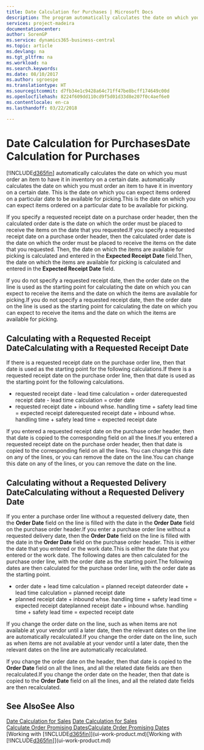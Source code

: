 ```yaml
---
title: Date Calculation for Purchases | Microsoft Docs
description: The program automatically calculates the date on which you must order an item to have it in inventory on a certain date. This is the date on which you can expect items ordered on a particular date to be available for picking.
services: project-madeira
documentationcenter: 
author: SorenGP
ms.service: dynamics365-business-central
ms.topic: article
ms.devlang: na
ms.tgt_pltfrm: na
ms.workload: na
ms.search.keywords: 
ms.date: 08/10/2017
ms.author: sgroespe
ms.translationtype: HT
ms.sourcegitcommit: d7fb34e1c9428a64c71ff47be8bcff174649c00d
ms.openlocfilehash: 8224f609dd110cd9f5d01d33d8e207f0c4aef6e0
ms.contentlocale: en-ca
ms.lasthandoff: 03/22/2018

---
```

# <a name="date-calculation-for-purchases"></a><span data-ttu-id="751cd-104">Date Calculation for Purchases</span><span class="sxs-lookup"><span data-stu-id="751cd-104">Date Calculation for Purchases</span></span>
[!INCLUDE[d365fin](includes/d365fin_md.md)]<span data-ttu-id="751cd-105"> automatically calculates the date on which you must order an item to have it in inventory on a certain date.</span><span class="sxs-lookup"><span data-stu-id="751cd-105"> automatically calculates the date on which you must order an item to have it in inventory on a certain date.</span></span> <span data-ttu-id="751cd-106">This is the date on which you can expect items ordered on a particular date to be available for picking.</span><span class="sxs-lookup"><span data-stu-id="751cd-106">This is the date on which you can expect items ordered on a particular date to be available for picking.</span></span>  

<span data-ttu-id="751cd-107">If you specify a requested receipt date on a purchase order header, then the calculated order date is the date on which the order must be placed to receive the items on the date that you requested.</span><span class="sxs-lookup"><span data-stu-id="751cd-107">If you specify a requested receipt date on a purchase order header, then the calculated order date is the date on which the order must be placed to receive the items on the date that you requested.</span></span> <span data-ttu-id="751cd-108">Then, the date on which the items are available for picking is calculated and entered in the **Expected Receipt Date** field.</span><span class="sxs-lookup"><span data-stu-id="751cd-108">Then, the date on which the items are available for picking is calculated and entered in the **Expected Receipt Date** field.</span></span>  

<span data-ttu-id="751cd-109">If you do not specify a requested receipt date, then the order date on the line is used as the starting point for calculating the date on which you can expect to receive the items and the date on which the items are available for picking.</span><span class="sxs-lookup"><span data-stu-id="751cd-109">If you do not specify a requested receipt date, then the order date on the line is used as the starting point for calculating the date on which you can expect to receive the items and the date on which the items are available for picking.</span></span>  

## <a name="calculating-with-a-requested-receipt-date"></a><span data-ttu-id="751cd-110">Calculating with a Requested Receipt Date</span><span class="sxs-lookup"><span data-stu-id="751cd-110">Calculating with a Requested Receipt Date</span></span>  
<span data-ttu-id="751cd-111">If there is a requested receipt date on the purchase order line, then that date is used as the starting point for the following calculations.</span><span class="sxs-lookup"><span data-stu-id="751cd-111">If there is a requested receipt date on the purchase order line, then that date is used as the starting point for the following calculations.</span></span>  

- <span data-ttu-id="751cd-112">requested receipt date - lead time calculation = order date</span><span class="sxs-lookup"><span data-stu-id="751cd-112">requested receipt date - lead time calculation = order date</span></span>  
- <span data-ttu-id="751cd-113">requested receipt date + inbound whse. handling time + safety lead time = expected receipt date</span><span class="sxs-lookup"><span data-stu-id="751cd-113">requested receipt date + inbound whse. handling time + safety lead time = expected receipt date</span></span>  

<span data-ttu-id="751cd-114">If you entered a requested receipt date on the purchase order header, then that date is copied to the corresponding field on all the lines.</span><span class="sxs-lookup"><span data-stu-id="751cd-114">If you entered a requested receipt date on the purchase order header, then that date is copied to the corresponding field on all the lines.</span></span> <span data-ttu-id="751cd-115">You can change this date on any of the lines, or you can remove the date on the line.</span><span class="sxs-lookup"><span data-stu-id="751cd-115">You can change this date on any of the lines, or you can remove the date on the line.</span></span>  

## <a name="calculating-without-a-requested-delivery-date"></a><span data-ttu-id="751cd-116">Calculating without a Requested Delivery Date</span><span class="sxs-lookup"><span data-stu-id="751cd-116">Calculating without a Requested Delivery Date</span></span>  
<span data-ttu-id="751cd-117">If you enter a purchase order line without a requested delivery date, then the **Order Date** field on the line is filled with the date in the **Order Date** field on the purchase order header.</span><span class="sxs-lookup"><span data-stu-id="751cd-117">If you enter a purchase order line without a requested delivery date, then the **Order Date** field on the line is filled with the date in the **Order Date** field on the purchase order header.</span></span> <span data-ttu-id="751cd-118">This is either the date that you entered or the work date.</span><span class="sxs-lookup"><span data-stu-id="751cd-118">This is either the date that you entered or the work date.</span></span> <span data-ttu-id="751cd-119">The following dates are then calculated for the purchase order line, with the order date as the starting point.</span><span class="sxs-lookup"><span data-stu-id="751cd-119">The following dates are then calculated for the purchase order line, with the order date as the starting point.</span></span>  

- <span data-ttu-id="751cd-120">order date + lead time calculation = planned receipt date</span><span class="sxs-lookup"><span data-stu-id="751cd-120">order date + lead time calculation = planned receipt date</span></span>  
- <span data-ttu-id="751cd-121">planned receipt date + inbound whse. handling time + safety lead time = expected receipt date</span><span class="sxs-lookup"><span data-stu-id="751cd-121">planned receipt date + inbound whse. handling time + safety lead time = expected receipt date</span></span>  

<span data-ttu-id="751cd-122">If you change the order date on the line, such as when items are not available at your vendor until a later date, then the relevant dates on the line are automatically recalculated.</span><span class="sxs-lookup"><span data-stu-id="751cd-122">If you change the order date on the line, such as when items are not available at your vendor until a later date, then the relevant dates on the line are automatically recalculated.</span></span>  

<span data-ttu-id="751cd-123">If you change the order date on the header, then that date is copied to the **Order Date** field on all the lines, and all the related date fields are then recalculated.</span><span class="sxs-lookup"><span data-stu-id="751cd-123">If you change the order date on the header, then that date is copied to the **Order Date** field on all the lines, and all the related date fields are then recalculated.</span></span>  

## <a name="see-also"></a><span data-ttu-id="751cd-124">See Also</span><span class="sxs-lookup"><span data-stu-id="751cd-124">See Also</span></span>  
 <span data-ttu-id="751cd-125">[Date Calculation for Sales](sales-date-calculation-for-sales.md) </span><span class="sxs-lookup"><span data-stu-id="751cd-125">[Date Calculation for Sales](sales-date-calculation-for-sales.md) </span></span>  
 [<span data-ttu-id="751cd-126">Calculate Order Promising Dates</span><span class="sxs-lookup"><span data-stu-id="751cd-126">Calculate Order Promising Dates</span></span>](sales-how-to-calculate-order-promising-dates.md)  
 <span data-ttu-id="751cd-127">[Working with [!INCLUDE[d365fin](includes/d365fin_md.md)]](ui-work-product.md)</span><span class="sxs-lookup"><span data-stu-id="751cd-127">[Working with [!INCLUDE[d365fin](includes/d365fin_md.md)]](ui-work-product.md)</span></span>


